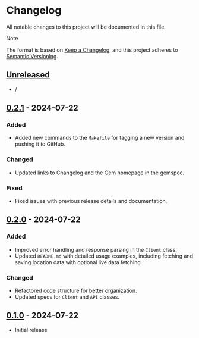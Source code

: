 # Changelog

All notable changes to this project will be documented in this file.

> [!NOTE]  
> The format is based on [Keep a Changelog],
> and this project adheres to [Semantic Versioning].

## [Unreleased]

- /

## [0.2.1] - 2024-07-22

### Added

- Added new commands to the `Makefile` for tagging a new version and pushing it to GitHub.

### Changed

- Updated links to Changelog and the Gem homepage in the gemspec.

### Fixed

- Fixed issues with previous release details and documentation.

## [0.2.0] - 2024-07-22

### Added

- Improved error handling and response parsing in the `Client` class.
- Updated `README.md` with detailed usage examples, including fetching and saving location data with optional live data fetching.

### Changed

- Refactored code structure for better organization.
- Updated specs for `Client` and `API` classes.

## [0.1.0] - 2024-07-22

- Initial release

[Keep a Changelog]: https://keepachangelog.com/en/1.0.0/
[Semantic Versioning]: https://semver.org/spec/v2.0.0.html

<!-- Versions -->

[unreleased]: https://github.com/SamyRai/cdek_api_client/compare/v0.2.1...HEAD
[0.2.1]: https://github.com/SamyRai/cdek_api_client/compare/v0.2.0...v0.2.1
[0.2.0]: https://github.com/SamyRai/cdek_api_client/compare/v0.1.0...v0.2.0
[0.1.0]: https://github.com/SamyRai/cdek_api_client/releases/tag/v0.1.0

```

```

